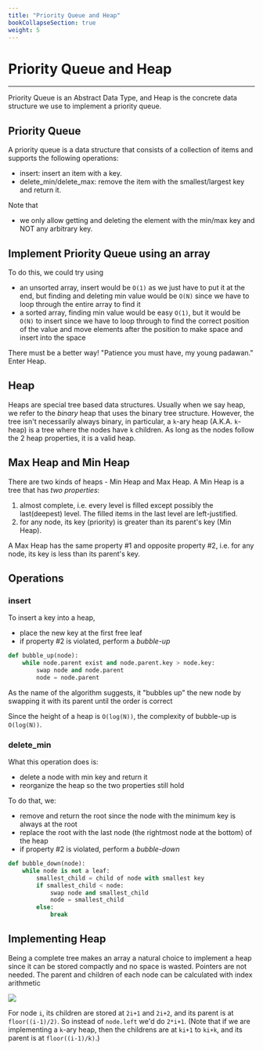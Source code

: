 ```yaml
---
title: "Priority Queue and Heap"
bookCollapseSection: true
weight: 5
---
```


# Priority Queue and Heap
---
Priority Queue is an Abstract Data Type, and Heap is the concrete data structure we use to implement a priority queue.

## Priority Queue

A priority queue is a data structure that consists of a collection of items and supports the following operations:
- insert: insert an item with a key.
- delete\_min/delete\_max: remove the item with the smallest/largest key and return it.

Note that
- we only allow getting and deleting the element with the min/max key and NOT any arbitrary key.

## Implement Priority Queue using an array

To do this, we could try using

- an unsorted array, insert would be `O(1)` as we just have to put it at the end, but finding and deleting min value would be `O(N)` since we have to loop through the entire array to find it
- a sorted array, finding min value would be easy `O(1)`, but it would be `O(N)` to insert since we have to loop through to find the correct position of the value and move elements after the position to make space and insert into the space

There must be a better way! "Patience you must have, my young padawan." Enter Heap.

## Heap

Heaps are special tree based data structures. Usually when we say heap, we refer to the _binary_ heap that uses the binary tree structure. However, the tree isn't necessarily always binary, in particular, a `k`\-ary heap (A.K.A. `k`\-heap) is a tree where the nodes have `k` children. As long as the nodes follow the 2 heap properties, it is a valid heap.

## Max Heap and Min Heap

There are two kinds of heaps - Min Heap and Max Heap. A Min Heap is a tree that has _two properties_:

1. almost complete, i.e. every level is filled except possibly the last(deepest) level. The filled items in the last level are left-justified.
2. for any node, its key (priority) is greater than its parent's key (Min Heap).

A Max Heap has the same property #1 and opposite property #2, i.e. for any node, its key is less than its parent's key.

## Operations

### insert

To insert a key into a heap,

- place the new key at the first free leaf
- if property #2 is violated, perform a _bubble-up_

```python
def bubble_up(node):
    while node.parent exist and node.parent.key > node.key:
        swap node and node.parent
        node = node.parent
```

As the name of the algorithm suggests, it "bubbles up" the new node by swapping it with its parent until the order is correct

Since the height of a heap is `O(log(N))`, the complexity of bubble-up is `O(log(N))`.

### delete\_min

What this operation does is:

- delete a node with min key and return it
- reorganize the heap so the two properties still hold

To do that, we:

- remove and return the root since the node with the minimum key is always at the root
- replace the root with the last node (the rightmost node at the bottom) of the heap
- if property #2 is violated, perform a _bubble-down_

```python
def bubble_down(node):
    while node is not a leaf:
        smallest_child = child of node with smallest key
        if smallest_child < node:
            swap node and smallest_child
            node = smallest_child
        else:
            break
```

## Implementing Heap

Being a complete tree makes an array a natural choice to implement a heap since it can be stored compactly and no space is wasted. Pointers are not needed. The parent and children of each node can be calculated with index arithmetic

![](https://algomonster.s3.us-east-2.amazonaws.com/heap_intro/heap_intro_5.png)

For node `i`, its children are stored at `2i+1` and `2i+2`, and its parent is at `floor((i-1)/2)`. So instead of `node.left` we'd do `2*i+1`. (Note that if we are implementing a `k`\-ary heap, then the childrens are at `ki+1` to `ki+k`, and its parent is at `floor((i-1)/k)`.)


